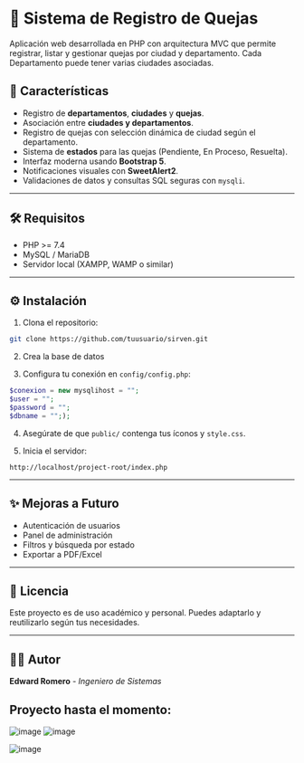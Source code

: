 # 📝 Sistema de Registro de Quejas

Aplicación web desarrollada en PHP con arquitectura MVC que permite registrar, listar y gestionar quejas por ciudad y departamento.
Cada Departamento puede tener varias ciudades asociadas.

## 🚀 Características

- Registro de **departamentos**, **ciudades** y **quejas**.
- Asociación entre **ciudades y departamentos**.
- Registro de quejas con selección dinámica de ciudad según el departamento.
- Sistema de **estados** para las quejas (Pendiente, En Proceso, Resuelta).
- Interfaz moderna usando **Bootstrap 5**.
- Notificaciones visuales con **SweetAlert2**.
- Validaciones de datos y consultas SQL seguras con `mysqli`.

---


## 🛠️ Requisitos

- PHP >= 7.4
- MySQL / MariaDB
- Servidor local (XAMPP, WAMP o similar)

---

## ⚙️ Instalación

1. Clona el repositorio:

```bash
git clone https://github.com/tuusuario/sirven.git
```

2. Crea la base de datos

3. Configura tu conexión en `config/config.php`:

```php
$conexion = new mysqlihost = "";
$user = ""; 
$password = ""; 
$dbname = "";);
```

4. Asegúrate de que `public/` contenga tus íconos y `style.css`.

5. Inicia el servidor:

```
http://localhost/project-root/index.php
```

---

## ✨ Mejoras a Futuro

- Autenticación de usuarios
- Panel de administración
- Filtros y búsqueda por estado
- Exportar a PDF/Excel

---

## 📄 Licencia

Este proyecto es de uso académico y personal. Puedes adaptarlo y reutilizarlo según tus necesidades.

---

## 🧑‍💻 Autor

**Edward Romero** - _Ingeniero de Sistemas_


## Proyecto hasta el momento: 
![image](https://github.com/user-attachments/assets/270c81f4-d24d-4111-bbfc-c2b570c4fb73)
![image](https://github.com/user-attachments/assets/8c49d875-7afa-43d5-8441-0e6b6d248dad)

![image](https://github.com/user-attachments/assets/0634828d-4c88-4a37-95ba-99864ec17638)





